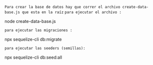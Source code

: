 `Para crear la base de datos hay que correr el archivo create-data-base.js que esta en la raíz`
`para ejecutar el archivo :`

node create-data-base.js

`para ejecutar las migraciones :`

npx sequelize-cli db:migrate

`para ejecutar las seeders (semillas):`

npx sequelize-cli db:seed:all

